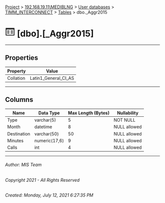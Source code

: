 #### 

[Project](../../../../index.md) > [192.168.19.11\\MEDIBLNG](../../../index.md) > [User databases](../../index.md) > [TIMM_INTERCONNECT](../index.md) > [Tables](Tables.md) > dbo._Aggr2015

# ![Tables](../../../../Images/Table32.png) [dbo].[_Aggr2015]

---

## <a name="#properties"></a>Properties

| Property | Value |
|---|---|
| Collation | Latin1_General_CI_AS |


---

## <a name="#columns"></a>Columns

| Name | Data Type | Max Length (Bytes) | Nullability |
|---|---|---|---|
| Type | varchar(5) | 5 | NOT NULL |
| Month | datetime | 8 | NULL allowed |
| Destination | varchar(50) | 50 | NULL allowed |
| Minutes | numeric(17,6) | 9 | NULL allowed |
| Calls | int | 4 | NULL allowed |


---

###### Author:  MIS Team

###### Copyright 2021 - All Rights Reserved

###### Created: Monday, July 12, 2021 6:27:35 PM

